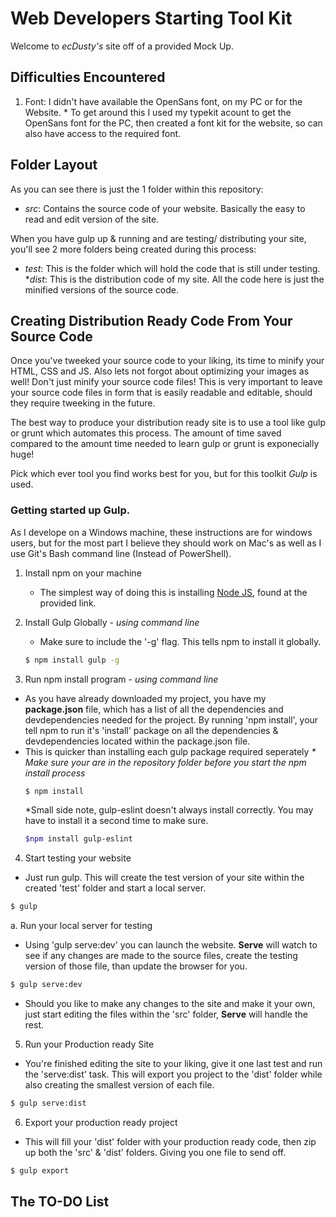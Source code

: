 # Web Developers Starting Tool Kit

Welcome to _ecDusty's_ site off of a provided Mock Up.

## Difficulties Encountered

  1. Font: I didn't have available the OpenSans font, on my PC or for the Website.
    * To get around this I used my typekit acount to get the OpenSans font for the PC, then created a font kit for the website, so can also have access to the required font.


## Folder Layout

As you can see there is just the 1 folder within this repository:
  * _src_: Contains the source code of your website. Basically the easy to read and edit version of the site.

When you have gulp up & running and are testing/ distributing your site, you'll see 2 more folders being created during this process:
  * _test_: This is the folder which will hold the code that is still under testing.
  *_dist_: This is the distribution code of my site. All the code here is just the minified versions of the source code.


## Creating Distribution Ready Code From Your Source Code

Once you've tweeked your source code to your liking, its  time to minify your HTML, CSS and JS. Also lets not forgot about optimizing your images as well! Don't just minify your source code files! This is very important to leave your source code files in form that is easily readable and editable, should they require tweeking in the future.

The best way to produce your distribution ready site is to use a tool like gulp or grunt which automates this process. The amount of time saved compared to the amount time needed to learn gulp or grunt is exponecially huge!

Pick which ever tool you find works best for you, but for this toolkit _Gulp_ is used.

### Getting started up Gulp.

As I develope on a Windows machine, these instructions are for windows users, but for the most part I believe they should work on Mac's as well as I use Git's Bash command line (Instead of PowerShell).

1. Install npm on your machine
    * The simplest way of doing this is installing [Node JS], found at the provided link.

2. Install Gulp Globally - _using command line_
    * Make sure to include the '-g' flag. This tells npm to install it globally.
    ```sh
    $ npm install gulp -g
    ```

3. Run npm install program - _using command line_
  * As you have already downloaded my project, you have my **package.json** file, which has a list of all the dependencies and devdependencies needed for the project. By running 'npm install', your tell npm to run it's 'install' package on all the dependencies & devdependencies located within the package.json file.
  * This is quicker than installing each gulp package required seperately
    _* Make sure your are in the repository folder before you start the npm install process_
    ```sh
    $ npm install
    ```
      *Small side note, gulp-eslint doesn't always install correctly. You may have to install it a second time to make sure.
      ```sh
      $npm install gulp-eslint
      ```

4. Start testing your website
  * Just run gulp. This will create the test version of your site within the created 'test' folder and start a local server.
  ```sh
  $ gulp
  ```

  a. Run your local server for testing
  * Using 'gulp serve:dev' you can launch the website. **Serve** will watch to see if any changes are made to the source files, create the testing version of those file, than update the browser for you.
  ```sh
  $ gulp serve:dev
  ```
  * Should you like to make any changes to the site and make it your own, just start editing the files within the 'src' folder, **Serve** will handle the rest.

5. Run your Production ready Site
  * You're finished editing the site to your liking, give it one last test and run the 'serve:dist' task. This will export you project to the 'dist' folder while also creating the smallest version of each file.
  ```sh
  $ gulp serve:dist
  ```

6. Export your production ready project
  * This will fill your 'dist' folder with your production ready code, then zip up both the 'src' & 'dist' folders. Giving you one file to send off.
  ```sh
  $ gulp export
  ```


## The TO-DO List


[GO-CSS]: <https://developers.google.com/speed/docs/insights/OptimizeCSSDelivery> "Google's Optimized CSS Delivery"
[GitHub Pages]: <https://pages.github.com/> "GitHub hosting solution GitHub Pages"
[Node JS]: <https://nodejs.org/en/> "Node.JS's main page"
